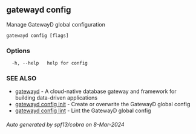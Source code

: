 ## gatewayd config

Manage GatewayD global configuration

```
gatewayd config [flags]
```

### Options

```
  -h, --help   help for config
```

### SEE ALSO

* [gatewayd](gatewayd.md)	 - A cloud-native database gateway and framework for building data-driven applications
* [gatewayd config init](gatewayd_config_init.md)	 - Create or overwrite the GatewayD global config
* [gatewayd config lint](gatewayd_config_lint.md)	 - Lint the GatewayD global config

###### Auto generated by spf13/cobra on 8-Mar-2024
